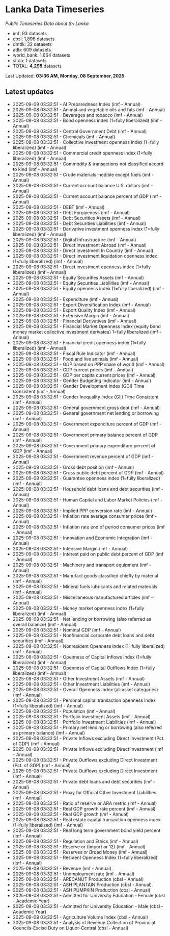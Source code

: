 # Lanka Data Timeseries
*Public Timeseries Data about Sri Lanka*

* imf: 93 datasets
* cbsl: 1,896 datasets
* dmtlk: 32 datasets
* adb: 609 datasets
* world_bank: 1,664 datasets
* sltda: 1 datasets
* TOTAL: **4,295** datasets

Last Updated: **03:36 AM, Monday, 08 September, 2025**

## Latest updates

* 2025-09-08 03:32:51 - AI Preparedness Index (imf - Annual)
* 2025-09-08 03:32:51 - Animal and vegetable oils and fats (imf - Annual)
* 2025-09-08 03:32:51 - Beverages and tobacco (imf - Annual)
* 2025-09-08 03:32:51 - Bond openness index (1=fully liberalized) (imf - Annual)
* 2025-09-08 03:32:51 - Central Government Debt (imf - Annual)
* 2025-09-08 03:32:51 - Chemicals (imf - Annual)
* 2025-09-08 03:32:51 - Collective investment openness index (1=fully liberalized) (imf - Annual)
* 2025-09-08 03:32:51 - Commercial credit openness index (1=fully liberalized) (imf - Annual)
* 2025-09-08 03:32:51 - Commodity & transactions not classified accord to kind (imf - Annual)
* 2025-09-08 03:32:51 - Crude materials inedible except fuels (imf - Annual)
* 2025-09-08 03:32:51 - Current account balance U.S. dollars (imf - Annual)
* 2025-09-08 03:32:51 - Current account balance percent of GDP (imf - Annual)
* 2025-09-08 03:32:51 - DEBT (imf - Annual)
* 2025-09-08 03:32:51 - Debt Forgiveness (imf - Annual)
* 2025-09-08 03:32:51 - Debt Securities Assets (imf - Annual)
* 2025-09-08 03:32:51 - Debt Securities Liabilities (imf - Annual)
* 2025-09-08 03:32:51 - Derivative investment openness index (1=fully liberalized) (imf - Annual)
* 2025-09-08 03:32:51 - Digital Infrastructure (imf - Annual)
* 2025-09-08 03:32:51 - Direct Investment Abroad (imf - Annual)
* 2025-09-08 03:32:51 - Direct Investment In Country (imf - Annual)
* 2025-09-08 03:32:51 - Direct investment liquidation openness index (1=fully liberalized) (imf - Annual)
* 2025-09-08 03:32:51 - Direct investment openness index (1=fully liberalized) (imf - Annual)
* 2025-09-08 03:32:51 - Equity Securities Assets (imf - Annual)
* 2025-09-08 03:32:51 - Equity Securities Liabilities (imf - Annual)
* 2025-09-08 03:32:51 - Equity openness index (1=fully liberalized) (imf - Annual)
* 2025-09-08 03:32:51 - Expenditure (imf - Annual)
* 2025-09-08 03:32:51 - Export Diversification Index (imf - Annual)
* 2025-09-08 03:32:51 - Export Quality Index (imf - Annual)
* 2025-09-08 03:32:51 - Extensive Margin (imf - Annual)
* 2025-09-08 03:32:51 - Financial Derivatives (imf - Annual)
* 2025-09-08 03:32:51 - Financial Market Openness Index (equity bond money market collective investment derivates) 1=fully liberalized (imf - Annual)
* 2025-09-08 03:32:51 - Financial credit openness index (1=fully liberalized) (imf - Annual)
* 2025-09-08 03:32:51 - Fiscal Rule Indicator (imf - Annual)
* 2025-09-08 03:32:51 - Food and live animals (imf - Annual)
* 2025-09-08 03:32:51 - GDP based on PPP share of world (imf - Annual)
* 2025-09-08 03:32:51 - GDP current prices (imf - Annual)
* 2025-09-08 03:32:51 - GDP per capita current prices (imf - Annual)
* 2025-09-08 03:32:51 - Gender Budgeting Indicator (imf - Annual)
* 2025-09-08 03:32:51 - Gender Development Index (GDI) Time Consistent (imf - Annual)
* 2025-09-08 03:32:51 - Gender Inequality Index (GII) Time Consistent (imf - Annual)
* 2025-09-08 03:32:51 - General government gross debt (imf - Annual)
* 2025-09-08 03:32:51 - General government net lending or borrowing (imf - Annual)
* 2025-09-08 03:32:51 - Government expenditure percent of GDP (imf - Annual)
* 2025-09-08 03:32:51 - Government primary balance percent of GDP (imf - Annual)
* 2025-09-08 03:32:51 - Government primary expenditure percent of GDP (imf - Annual)
* 2025-09-08 03:32:51 - Government revenue percent of GDP (imf - Annual)
* 2025-09-08 03:32:51 - Gross debt position (imf - Annual)
* 2025-09-08 03:32:51 - Gross public debt percent of GDP (imf - Annual)
* 2025-09-08 03:32:51 - Guarantee openness index (1=fully liberalized) (imf - Annual)
* 2025-09-08 03:32:51 - Household debt loans and debt securities (imf - Annual)
* 2025-09-08 03:32:51 - Human Capital and Labor Market Policies (imf - Annual)
* 2025-09-08 03:32:51 - Implied PPP conversion rate (imf - Annual)
* 2025-09-08 03:32:51 - Inflation rate average consumer prices (imf - Annual)
* 2025-09-08 03:32:51 - Inflation rate end of period consumer prices (imf - Annual)
* 2025-09-08 03:32:51 - Innovation and Economic Integration (imf - Annual)
* 2025-09-08 03:32:51 - Intensive Margin (imf - Annual)
* 2025-09-08 03:32:51 - Interest paid on public debt percent of GDP (imf - Annual)
* 2025-09-08 03:32:51 - Machinery and transport equipment (imf - Annual)
* 2025-09-08 03:32:51 - Manufact goods classified chiefly by material (imf - Annual)
* 2025-09-08 03:32:51 - Mineral fuels lubricants and related materials (imf - Annual)
* 2025-09-08 03:32:51 - Miscellaneous manufactured articles (imf - Annual)
* 2025-09-08 03:32:51 - Money market openness index (1=fully liberalized) (imf - Annual)
* 2025-09-08 03:32:51 - Net lending or borrowing (also referred as overall balance) (imf - Annual)
* 2025-09-08 03:32:51 - Nominal GDP (imf - Annual)
* 2025-09-08 03:32:51 - Nonfinancial corporate debt loans and debt securities (imf - Annual)
* 2025-09-08 03:32:51 - Nonresident Openness Index (1=fully liberalized) (imf - Annual)
* 2025-09-08 03:32:51 - Openness of Capital Inflows Index (1=fully liberalized) (imf - Annual)
* 2025-09-08 03:32:51 - Openness of Capital Outflows Index (1=fully liberalized) (imf - Annual)
* 2025-09-08 03:32:51 - Other Investment Assets (imf - Annual)
* 2025-09-08 03:32:51 - Other Investment Liabilities (imf - Annual)
* 2025-09-08 03:32:51 - Overall Openness Index (all asset categories) (imf - Annual)
* 2025-09-08 03:32:51 - Personal capital transaction openness index (1=fully liberalized) (imf - Annual)
* 2025-09-08 03:32:51 - Population (imf - Annual)
* 2025-09-08 03:32:51 - Portfolio Investment Assets (imf - Annual)
* 2025-09-08 03:32:51 - Portfolio Investment Liabilities (imf - Annual)
* 2025-09-08 03:32:51 - Primary net lending or borrowing (also referred as primary balance) (imf - Annual)
* 2025-09-08 03:32:51 - Private Inflows excluding Direct Investment (Pct. of GDP) (imf - Annual)
* 2025-09-08 03:32:51 - Private Inflows excluding Direct Investment (imf - Annual)
* 2025-09-08 03:32:51 - Private Outflows excluding Direct Investment (Pct. of GDP) (imf - Annual)
* 2025-09-08 03:32:51 - Private Outflows excluding Direct Investment (imf - Annual)
* 2025-09-08 03:32:51 - Private debt loans and debt securities (imf - Annual)
* 2025-09-08 03:32:51 - Proxy for Official Other Investment Liabilities (imf - Annual)
* 2025-09-08 03:32:51 - Ratio of reserve or ARA metric (imf - Annual)
* 2025-09-08 03:32:51 - Real GDP growth rate percent (imf - Annual)
* 2025-09-08 03:32:51 - Real GDP growth (imf - Annual)
* 2025-09-08 03:32:51 - Real estate capital transaction openness index (1=fully liberalized) (imf - Annual)
* 2025-09-08 03:32:51 - Real long term government bond yield percent (imf - Annual)
* 2025-09-08 03:32:51 - Regulation and Ethics (imf - Annual)
* 2025-09-08 03:32:51 - Reserve or (Import or 12) (imf - Annual)
* 2025-09-08 03:32:51 - Reserves or Broad Money (imf - Annual)
* 2025-09-08 03:32:51 - Resident Openness Index (1=fully liberalized) (imf - Annual)
* 2025-09-08 03:32:51 - Revenue (imf - Annual)
* 2025-09-08 03:32:51 - Unemployment rate (imf - Annual)
* 2025-09-08 03:32:51 - ARECANUT Production (cbsl - Annual)
* 2025-09-08 03:32:51 - ASH PLANTAIN Production (cbsl - Annual)
* 2025-09-08 03:32:51 - ASH PUMPKIN Production (cbsl - Annual)
* 2025-09-08 03:32:51 - Admitted for University Education - Female (cbsl - Academic Year)
* 2025-09-08 03:32:51 - Admitted for University Education - Male (cbsl - Academic Year)
* 2025-09-08 03:32:51 - Agriculture Volume Index (cbsl - Annual)
* 2025-09-08 03:32:51 - Analysis of Revenue Collection of Provincial Councils-Excise Duty on Liquor-Central (cbsl - Annual)